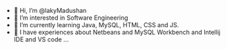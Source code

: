- 👋 Hi, I’m @lakyMadushan
- 👀 I’m interested in Software Engineering
- 🌱 I’m currently learning Java, MySQL, HTML, CSS and JS.
- 💞️ I have experiences about Netbeans and MySQL Workbench and Intellij IDE and VS code ...


<!---
lakyMadushan/lakyMadushan is a ✨ special ✨ repository because its `README.md` (this file) appears on your GitHub profile.
You can click the Preview link to take a look at your changes.
--->
